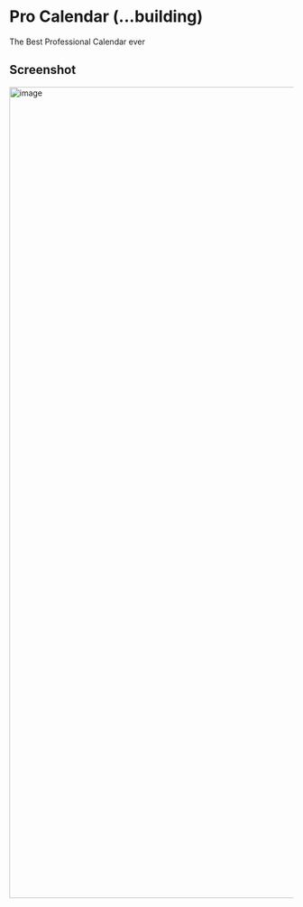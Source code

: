 # Pro Calendar (...building)
The Best Professional Calendar ever

## Screenshot

<img width="1438" alt="image" src="https://user-images.githubusercontent.com/92580505/201356622-86b810df-1752-4f68-9fef-f59c4efe1959.png">






